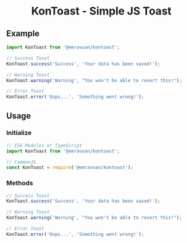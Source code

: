 <h1 align="center">KonToast - Simple JS Toast</h1>

## Example

```js
import KonToast from '@emravoan/kontoast';

// Success Toast
KonToast.success('Success', 'Your data has been saved!');

// Warning Toast
KonToast.warning('Warning', "You won't be able to revert this!");

// Error Toast
KonToast.error('Oops...', 'Something went wrong!');
```

## Usage

### Initialize

```js
// ES6 Modules or TypeScript
import KonToast from '@emravoan/kontoast';

// CommonJS
const KonToast = require('@emravoan/kontoast');
```

### Methods

```js
// Success Toast
KonToast.success('Success', 'Your data has been saved!');

// Warning Toast
KonToast.warning('Warning', "You won't be able to revert this!");

// Error Toast
KonToast.error('Oops...', 'Something went wrong!');
```
